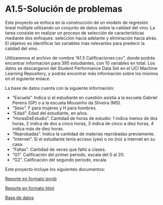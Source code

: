 # A1.5-Solución de problemas

Este proyecto se enfoca en la construcción de un modelo de regresión lineal múltiple utilizando un conjunto de datos sobre la calidad del vino. La tarea consiste en realizar un proceso de selección de características mediante dos enfoques: selección hacia adelante y eliminación hacia atrás. El objetivo es identificar las variables más relevantes para predecir la calidad del vino.

Utilizaremos el archivo de nombre “A1.5 Calificaciones.csv”, donde podrás encontrar información para 395 estudiantes, con 10 variables en total. Los datos se descargaron del Student Performance Data Set en el UCI Machine Learning Repository, y podrás encontrar más información sobre los mismos en el siguiente enlace.

La base de datos cuenta con la siguiente información:

* “Escuela”. Indica si el estudiante en cuestión asistía a la escuela Gabriel Pereira (GP) o a la escuela Mousinho da Silveira (MS).
* “Sexo”. F para mujeres y H para hombres.
* “Edad”. Edad del estudiante, en años.
* “HorasDeEstudio”. Cantidad de horas de estudio: 1 indica menos de dos horas, 2 indica de dos a cinco horas, 3 indica de cinco a diez horas, 4 indica más de diez horas.
* “Reprobadas”. Indica la cantidad de materias reprobadas previamente.
* “Internet”. Si el estudiante tenía acceso (yes) o no (no) a internet en su casa.
* “Faltas”. Cantidad de veces que faltó a clases.
* “G1”. Calificación del primer periodo, escala del 0 al 20.
* “G2”. Calificación del segundo periodo, escala

Este proyecto incluye los siguientes documentos:

[Reporte en formato ipynb](A1.5%20584678.ipynb)

[Reporte en formato html](A1.5%20584678.html)

[Base de datos](A1.5%20Calificaciones.csv)
